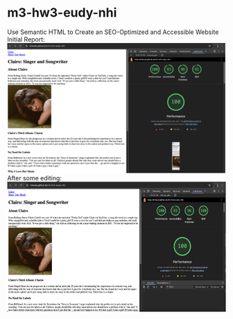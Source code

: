 # m3-hw3-eudy-nhi

Use Semantic HTML to Create an SEO-Optimized and Accessible Website<br>
Initial Report:
<img src="Lighthouse Report.png" height="300" alt="Clairo's Album Cover for Charm"/><br>
After some editing:
<img src="Lighthouse Report After.png" height="300" alt="Clairo's Album Cover for Charm"/>
